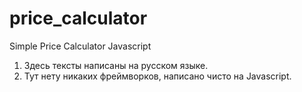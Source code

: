 # price_calculator
Simple Price Calculator Javascript
1. Здесь тексты написаны на русском языке.
2. Тут нету никаких фреймворков, написано чисто на Javascript.
